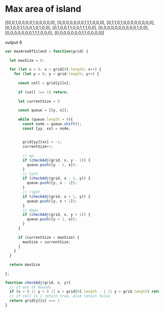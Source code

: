 # Max area of island

[[0,0,1,0,0,0,0,1,0,0,0,0,0],
 [0,0,0,0,0,0,0,1,1,1,0,0,0],
 [0,1,1,0,1,0,0,0,0,0,0,0,0],
 [0,1,0,0,1,1,0,0,1,0,1,0,0],
 [0,1,0,0,1,1,0,0,1,1,1,0,0],
 [0,0,0,0,0,0,0,0,0,0,1,0,0],
 [0,0,0,0,0,0,0,1,1,1,0,0,0],
 [0,0,0,0,0,0,0,1,1,0,0,0,0]]

 output 6
``` js
var maxAreaOfIsland = function(grid) {
  
  let maxSize = 0;
  
  for (let x = 0; x < grid[0].length; x++) {
    for (let y = 0; y < grid.length; y++) {
      
      const cell = grid[y][x];
      
      if (cell !== 1) return; 
      
      let currentSize = 0
      
      const queue = [[y, x]];
      
      while (queue.length > 0){
        const node = queue.shift();
        const [yy, xx] = node;
        
        
        grid[yy][xx] = -1;
        currentSize++;
        
        // up
        if (checkAdj(grid, x, y - 1)) {
          queue.push([y - 1, x]);
        }
        // left
        if (checkAdj(grid, x - 1, y)) {
          queue.push([y, x - 1]);
        }
        // right
        if (checkAdj(grid, x + 1, y)) {
          queue.push([y, x + 1]);
        }
        // down
        if (checkAdj(grid, x, y + 1)) {
          queue.push([y + 1, x]);
        }
      }
      
      if (currentSize > maxSize) {
        maxSize = currentSize;
      }
    }
  }
  
  return maxSize
    
};

function checkAdj(grid, x, y){
  // if out of bounds
  if (x < 0 || y < 0 || x > grid[0].length - 1 || y > grid.length) return false;
  // if cell is 1 return true, else return false
  return grid[y][x] === 1 
}
```